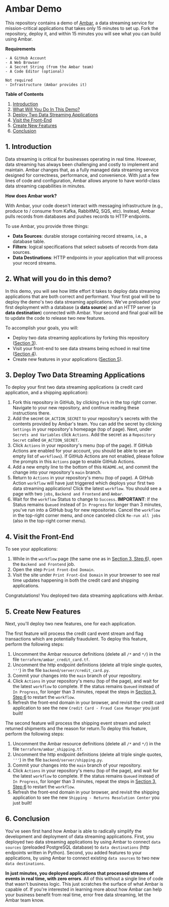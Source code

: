# Ambar Demo

This repository contains a demo of [Ambar](https://ambar.cloud), a data streaming service for mission-critical 
applications that takes only 15 minutes to set up. Fork the repository, deploy it, and within 15 minutes you 
will see what you can build using Ambar.

**Requirements**

```
- A GitHub Account
- A Web Browser
- A Secret String (from the Ambar team)
- A Code Editor (optional)

Not required
- Infrastructure (Ambar provides it)
```

**Table of Contents**

1. [Introduction](#1-introduction)
2. [What Will You Do In This Demo?](#2-what-will-you-do-in-this-demo)
3. [Deploy Two Data Streaming Applications](#3-deploy-two-data-streaming-applications)
4. [Visit the Front-End](#4-visit-the-front-end)
5. [Create New Features](#5-create-new-features)
6. [Conclusion](#6-conclusion)

## 1. Introduction

Data streaming is critical for businesses operating in real time. However, data streaming has always been challenging 
and costly to implement and maintain. Ambar changes that, as a fully managed data streaming service designed for 
correctness, performance, and convenience. With just a few lines of code and configuration, Ambar allows anyone 
to have world-class data streaming capabilities in minutes.

**How does Ambar work?**

With Ambar, your code doesn't interact with messaging infrastructure (e.g., produce to / consume from Kafka, 
RabbitMQ, SQS, etc). Instead, Ambar pulls records from databases and pushes records to HTTP endpoints.

To use Ambar, you provide three things:

- **Data Sources**: durable storage containing record streams, i.e., a database table.
- **Filters**: logical specifications that select subsets of records from data sources.
- **Data Destinations**: HTTP endpoints in your application that will process your record streams.

## 2. What will you do in this demo?

In this demo, you will see how little effort it takes to deploy data streaming applications that are 
both correct and performant. Your first goal will be to deploy the demo's two data streaming applications. 
We've preloaded your first deployment with a database (a **data source**) and an HTTP server 
(a **data destination**) connected with Ambar. Your second and final goal will be to update the code to
release two new features.

To accomplish your goals, you will:
- Deploy two data streaming applications by forking this repository ([Section 3](#3-deploy-two-data-streaming-applications)).
- Visit your front-end to see data streams being echoed in real time ([Section 4](#4-visit-the-front-end)).
- Create new features in your applications ([Section 5](#5-create-new-features)).

## 3. Deploy Two Data Streaming Applications
To deploy your first two data streaming applications (a credit card application, and a shipping application): 

1. Fork this repository in GitHub, by clicking `Fork` in the top right corner. Navigate to your new repository, 
and continue reading these instructions there.
2. Add the secret `GH_ACTION_SECRET` to your repository's secrets with the contents provided by Ambar's 
team. You can add the secret by clicking `Settings` in your repository's homepage (top of page). Next,
under `Secrets and Variables` click `Actions`. Add the secret as a `Repository Secret` called `GH_ACTION_SECRET`.
3. Click `Actions` in your repository's menu (top of the page). If GitHub Actions are enabled for your account, 
you should be able to see an empty list of `workflows`). If GitHub Actions are not enabled, please follow the 
prompts in this `Actions` page to enable GitHub Actions.
4. Add a new empty line to the bottom of this `README.md`, and commit the change into your repository's `main` branch.
5. Return to `Actions` in your repository's menu (top of page). A GitHub Action `workflow` will have just triggered 
which deploys your first two data streaming applications! Click the latest `workflow`. You should see a page with 
two `jobs`, `Backend and Frontend` and `Ambar`.
6. Wait for the `workflow` Status to change to `Success`. **IMPORTANT**: If the Status remains `Queued` instead of 
`In Progress` for longer than 3 minutes, you've run into a GitHub bug for new repositories. Cancel the `workflow`
in the top-right corner menu, and once canceled click `Re-run all jobs` (also in the top-right corner menu).

## 4. Visit the Front-End
To see your applications:
1. While in the `workflow` page (the same one as in [Section 3, Step 6](#3-deploy-two-data-streaming-applications)),
open the `Backend and Frontend` job. 
2. Open the step `Print Front-End Domain`.
3. Visit the site under `Print Front-End Domain` in your browser to see real time updates happening in
both the credit card and shipping applications.

Congratulations! You deployed two data streaming applications with Ambar.

## 5. Create New Features
Next, you'll deploy two new features, one for each application. 

The first feature will process the credit card event stream and flag transactions which are potentially 
fraudulent.  To deploy this feature, perform the following steps:
1. Uncomment the Ambar resource definitions (delete all `/*` and `*/`) in the file `terraform/ambar_credit_card.tf`.
2. Uncomment the http endpoint definitions (delete all triple single quotes, `'''`) in the file `backend/server/credit_card.py`.
3. Commit your changes into the `main` branch of your repository.
4. Click `Actions` in your repository's menu (top of the page), and wait for the latest  `workflow` to complete. If
the status remains `Queued` instead of `In Progress`, for longer than 3 minutes, repeat the steps in 
[Section 3, Step 6](#3-deploy-two-data-streaming-applications) to restart the `workflow`.
5. Refresh the front-end domain in your browser, and revisit the credit card application to see the
new `Credit Card - Fraud Case Manager` you just built!

The second feature will process the shipping event stream and select returned shipments and the reason for 
return.To deploy this feature, perform the following steps:
1. Uncomment the Ambar resource definitions (delete all `/*` and `*/`)  in the file `terraform/ambar_shipping.tf`.
2. Uncomment the http endpoint definitions (delete all triple single quotes, `'''`) in the file  `backend/server/shipping.py`.
3. Commit your changes into the `main` branch of your repository.
4. Click `Actions` in your repository's menu (top of the page), and wait for the latest  `workflow` to complete. If
the status remains `Queued` instead of `In Progress`, for longer than 3 minutes, repeat the steps in 
[Section 3, Step 6](#3-deploy-two-data-streaming-applications) to restart the `workflow`.
5. Refresh the front-end domain in your browser, and revisit the shipping application to see the
new `Shipping - Returns Resolution Center` you just built!


## 6. Conclusion
You've seen first hand how Ambar is able to radically simplify the development and deployment of data
streaming applications. First, you deployed two data streaming applications by using Ambar to connect `data sources`
(preloaded PostgreSQL database) to `data destinations` (http endpoints written in Python). 
Second, you added features to your applications, by using Ambar to connect existing `data sources` to two new 
`data destinations`.

**In just minutes, you deployed applications that processed streams of events in real time, with zero errors**. All 
of this without a single line of code that wasn't business logic. This just scratches the surface of what Ambar 
is capable of.  If you're interested in learning more about how Ambar can help your business benefit from real time, 
error free data streaming, let the Ambar team know.








